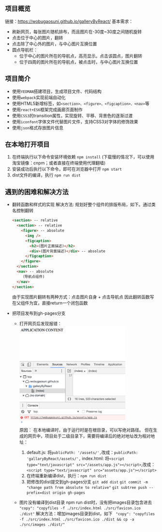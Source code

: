 ## 项目概览
链接：https://wobugaosuni.github.io/galleryByReact/
基本需求：
- 刷新网页，每张图片随机排布，而且图片在-30度~30度之间随机旋转
- 点击位于中心的图片，翻转
- 点击除了中心外的图片，与中心图片互换位置
- 圆点导航栏：
  - 位于中心的图片所在的导航点，高亮显示。点击该圆点，图片翻转
  - 位于四周的图片所在的导航点，被点击时，与中心图片互换位置

## 项目简介
- 使用`YEOMAN`搭建项目，生成项目文件、代码结构
- 使用`webpack`实现前端自动化
- 使用HTML5新增标签，如`<section>、<figure>、<figcaption>、<nav>`等
- 使用`react+ES6`框架完成画廊页面制作
- 使用`CSS3`的transition属性，实现旋转、平移、背景色的逐渐过渡
- 使用`iconfont`字体文件代替图片文件，支持CSS3对字体的修饰效果
- 使用`json`格式存放图片信息

## 在本地打开项目
1. 在终端执行以下命令安装环境依赖
  `npm install`
  (下载慢的情况下，可以使用淘宝镜像：cnpm；或者直接在终端使用代理翻墙)
2. 安装成功后执行以下命令，即可在浏览器中打开
  `npm start`
3. dist文件的编译，执行
  `npm run dist`

## 遇到的困难和解决方法
- 翻转函数和样式的实现
  解决方法: 规划好整个组件的排版布局，如下。通过类名控制翻转
  ```html
  <section> -- relative
    <section> -- relative
      <figure> -- absolute
        <img />
        <figcaption>
          <h2>(图片正面描述)</h2>
          <div>(图片背面描述)</div> -- absolute
        </figcaption>
      </figure>
    </section>
    <nav> -- absolute
      （导航点组件)
    </nav>
  </section>
  ```
  由于实现图片翻转有两种方式：点击图片自身 + 点击导航点
  因此翻转函数写在父组件为宜，直接return一个闭包函数

- 把项目发布到gh-pages分支
  - 打开网页后发现报错： <br />
    <img src="src/images/error.jpeg" width="350" alt="error" /> <br />
    原因：
    在本地编译时，由于运行时是在根目录，可以写绝对路径。
    但在生成的网页中，项目处于二级目录下，需要将编译后的绝对地址改为相对地址：
    1. default.js:
    将`publicPath: '/assets/',`改成：`publicPath: 'gallaryByReact/assets/',`
    index.html:
    将`<script type="text/javascript" src="/assets/app.js"></script>`,改成：`<script type="text/javascript" src="assets/app.js"></script>`
    2. 在终端重新编译dist，执行：`npm run dist`
    3. 把修改的dist提交到gh-pages分支
    `git add dist`
    `git commit -m "change path from absolute to relative"`
    `git subtree push --prefix=dist origin gh-pages`

  - 图片没有编译到dist目录
    npm run dist时，没有把images目录包含进去
    ` "copy": "copyfiles -f ./src/index.html ./src/favicon.ico ./dist"`
    解决方法：增加images目录到dist，如下
    ` "copy": "copyfiles -f ./src/index.html ./src/favicon.ico ./dist && cp -a ./src/images ./dist/"`
